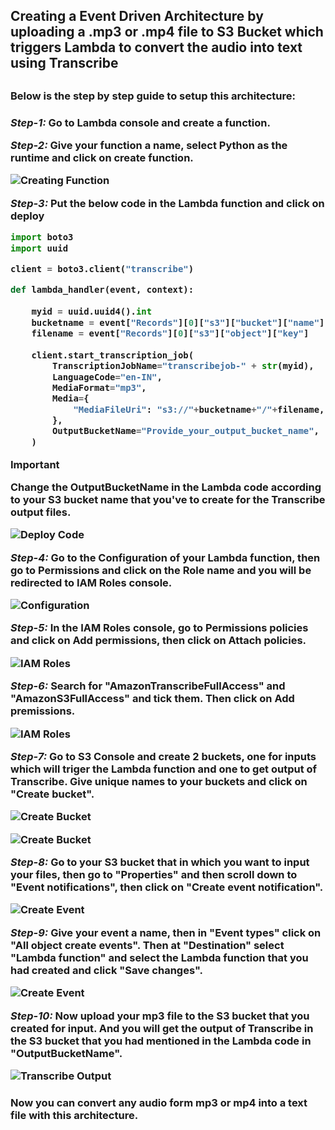 <h2>Creating a Event Driven Architecture by uploading a .mp3 or .mp4 file to S3 Bucket which triggers Lambda to convert the audio into text using Transcribe<h2>

<h3>Below is the step by step guide to setup this architecture:<h3>

***Step-1:*** Go to Lambda console and create a function.

***Step-2:*** Give your function a name, select Python as the runtime and click on create function.

![Creating Function](/assets/images/CreatingFunction.png)

***Step-3:*** Put the below code in the Lambda function and click on deploy

```python
import boto3
import uuid

client = boto3.client("transcribe")

def lambda_handler(event, context):
    
    myid = uuid.uuid4().int
    bucketname = event["Records"][0]["s3"]["bucket"]["name"]
    filename = event["Records"][0]["s3"]["object"]["key"]
    
    client.start_transcription_job(
        TranscriptionJobName="transcribejob-" + str(myid),
        LanguageCode="en-IN",
        MediaFormat="mp3",
        Media={
            "MediaFileUri": "s3://"+bucketname+"/"+filename,
        },
        OutputBucketName="Provide_your_output_bucket_name",
    )
```
> [!IMPORTANT]
> Change the OutputBucketName in the Lambda code according to your S3 bucket name that you've to create for the Transcribe output files.

![Deploy Code](/assets/images/DeployCode.png)

***Step-4:*** Go to the Configuration of your Lambda function, then go to Permissions and click on the Role name and you will be redirected to IAM Roles console.

![Configuration](/assets/images/Configuration.png)

***Step-5:*** In the IAM Roles console, go to Permissions policies and click on Add permissions, then click on Attach policies.

![IAM Roles](/assets/images/IAMRoles.png)

***Step-6:*** Search for "AmazonTranscribeFullAccess" and "AmazonS3FullAccess" and tick them. Then click on Add premissions.

![IAM Roles](/assets/images/IAMRoles2.png)

***Step-7:*** Go to S3 Console and create 2 buckets, one for inputs which will triger the Lambda function and one to get output of Transcribe. Give unique names to your buckets and click on "Create bucket".

![Create Bucket](/assets/images/CreateBucket.png)

![Create Bucket](/assets/images/CreateBucket2.png)

***Step-8:*** Go to your S3 bucket that in which you want to input your files, then go to "Properties" and then scroll down to "Event notifications", then click on "Create event notification".

![Create Event](/assets/images/CreateEvent.png)

***Step-9:*** Give your event a name, then in "Event types" click on "All object create events". Then at "Destination" select "Lambda function" and select the Lambda function that you had created and click "Save changes".

![Create Event](/assets/images/CreateEvent2.png)

***Step-10:*** Now upload your mp3 file to the S3 bucket that you created for input. And you will get the output of Transcribe in the S3 bucket that you had mentioned in the Lambda code in "OutputBucketName".

![Transcribe Output](/assets/images/Output.png)

<h3>Now you can convert any audio form mp3 or mp4 into a text file with this architecture.<h3>